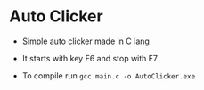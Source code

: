 # Auto Clicker 

- Simple auto clicker made in C lang

- It starts with key F6 and stop with F7

- To compile run `gcc main.c -o AutoClicker.exe`
